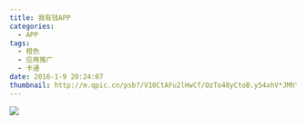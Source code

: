 ```yaml
---
title: 我有钱APP
categories:
  - APP
tags:
  - 橙色
  - 应用推广
  - 卡通
date: 2016-1-9 20:24:07
thumbnail: http://m.qpic.cn/psb?/V10CtAFu2lHwCf/OzTo48yCtoB.y54xhV*JMhYL7BFUzXNs*A0qJeqlmSI!/b/dGUBAAAAAAAA&bo=3AVYAtwFWAICaU0!&rf=viewer_4
---
```

<image style="margin:auto" src="http://wx2.sinaimg.cn/large/005YECPzly1flmiv45d1sj30u053o4qp.jpg" />